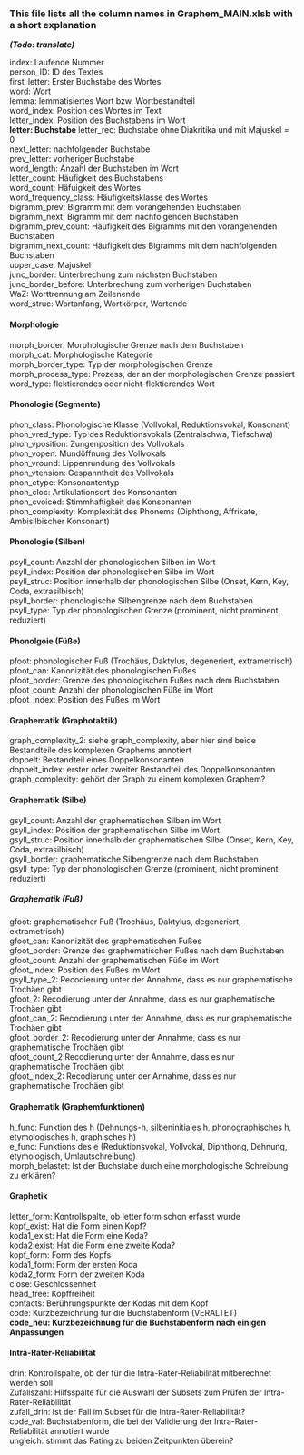 ### This file lists all the column names in Graphem_MAIN.xlsb with a short explanation
***(Todo: translate)***

index:	Laufende Nummer  
person_ID: ID des Textes  
first_letter: Erster Buchstabe des Wortes  
word: Wort  
lemma: lemmatisiertes Wort bzw. Wortbestandteil  
word_index: Position des Wortes im Text  
letter_index: Position des Buchstabens im Wort  
**letter: Buchstabe**
letter_rec: Buchstabe ohne Diakritika und mit Majuskel = 0  
next_letter: nachfolgender Buchstabe  
prev_letter: vorheriger Buchstabe  
word_length: Anzahl der Buchstaben im Wort  
letter_count: Häufigkeit des Buchstabens  
word_count: Häfuigkeit des Wortes   
word_frequency_class: Häufigkeitsklasse des Wortes  
bigramm_prev: Bigramm mit dem vorangehenden Buchstaben  
bigramm_next: Bigramm mit dem nachfolgenden Buchstaben  
bigramm_prev_count: Häufigkeit des Bigramms mit den vorangehenden Buchstaben  
bigramm_next_count: Häufigkeit des Bigramms mit dem nachfolgenden Buchstaben  
upper_case: Majuskel  
junc_border: Unterbrechung zum nächsten Buchstaben  
junc_border_before: Unterbrechung zum vorherigen Buchstaben  
WaZ: Worttrennung am Zeilenende  
word_struc: Wortanfang, Wortkörper, Wortende  

#### Morphologie
morph_border: Morphologische Grenze nach dem Buchstaben  
morph_cat: Morphologische Kategorie  
morph_border_type: Typ der morphologischen Grenze  
morph_process_type: Prozess, der an der morphologischen Grenze passiert  
word_type: flektierendes oder nicht-flektierendes Wort  

#### Phonologie (Segmente)
phon_class: Phonologische Klasse (Vollvokal, Reduktionsvokal, Konsonant)  
phon_vred_type: Typ des Reduktionsvokals (Zentralschwa, Tiefschwa)  
phon_vposition: Zungenposition des Vollvokals  
phon_vopen: Mundöffnung des Vollvokals  
phon_vround: Lippenrundung des Vollvokals  
phon_vtension: Gespanntheit des Vollvokals  
phon_ctype: Konsonantentyp  
phon_cloc: Artikulationsort des Konsonanten  
phon_cvoiced: Stimmhaftigkeit des Konsonanten  
phon_complexity: Komplexität des Phonems (Diphthong, Affrikate, Ambisilbischer Konsonant)  

#### Phonologie (Silben)
psyll_count: Anzahl der phonologischen Silben im Wort  
psyll_index: Position der phonologischen Silbe im Wort  
psyll_struc: Position innerhalb der phonologischen Silbe (Onset, Kern, Key, Coda, extrasilbisch)  
psyll_border: phonologische Silbengrenze nach dem Buchstaben  
psyll_type: Typ der phonologischen Grenze (prominent, nicht prominent, reduziert)  

#### Phonolgoie (Füße)
pfoot: phonologischer Fuß (Trochäus, Daktylus, degeneriert, extrametrisch)  
pfoot_can: Kanonizität des phonologischen Fußes  
pfoot_border: Grenze des phonologischen Fußes nach dem Buchstaben  
pfoot_count: Anzahl der phonologischen Füße im Wort  
pfoot_index: Position des Fußes im Wort  

#### Graphematik (Graphotaktik)
graph_complexity_2: siehe graph_complexity, aber hier sind beide Bestandteile des komplexen Graphems annotiert  
doppelt: Bestandteil eines Doppelkonsonanten  
doppelt_index: erster oder zweiter Bestandteil des Doppelkonsonanten  
graph_complexity: gehört der Graph zu einem komplexen Graphem?  

#### Graphematik (Silbe)
gsyll_count: Anzahl der graphematischen Silben im Wort  
gsyll_index: Position der graphematischen Silbe im Wort  
gsyll_struc: Position innerhalb der graphematischen Silbe (Onset, Kern, Key, Coda, extrasilbisch)  
gsyll_border: graphematische Silbengrenze nach dem Buchstaben  
gsyll_type: Typ der phonologischen Grenze (prominent, nicht prominent, reduziert)  

##### Graphematik (Fuß)
gfoot: graphematischer Fuß (Trochäus, Daktylus, degeneriert, extrametrisch)  
gfoot_can: Kanonizität des graphematischen Fußes  
gfoot_border: Grenze des graphematischen Fußes nach dem Buchstaben  
gfoot_count: Anzahl der graphematischen Füße im Wort  
gfoot_index: Position des Fußes im Wort  
gsyll_type_2: Recodierung unter der Annahme, dass es nur graphematische Trochäen gibt  
gfoot_2: Recodierung unter der Annahme, dass es nur graphematische Trochäen gibt  
gfoot_can_2: Recodierung unter der Annahme, dass es nur graphematische Trochäen gibt  
gfoot_border_2: Recodierung unter der Annahme, dass es nur graphematische Trochäen gibt  
gfoot_count_2 Recodierung unter der Annahme, dass es nur graphematische Trochäen gibt  
gfoot_index_2: Recodierung unter der Annahme, dass es nur graphematische Trochäen gibt  

#### Graphematik (Graphemfunktionen)
h_func: Funktion des h (Dehnungs-h, silbeninitiales h, phonographisches h, etymologisches h, graphisches h)  
e_func: Funktions des e (Reduktionsvokal, Vollvokal, Diphthong, Dehnung, etymologisch, Umlautschreibung)  
morph_belastet: Ist der Buchstabe durch eine morphologische Schreibung zu erklären?  

#### Graphetik
letter_form: Kontrollspalte, ob letter form schon erfasst wurde  
kopf_exist: Hat die Form einen Kopf?  
koda1_exist: Hat die Form eine Koda?  
koda2:exist: Hat die Form eine zweite Koda?  
kopf_form: Form des Kopfs  
koda1_form: Form der ersten Koda  
koda2_form: Form der zweiten Koda  
close: Geschlossenheit  
head_free: Kopffreiheit  
contacts: Berührungspunkte der Kodas mit dem Kopf  
code: Kurzbezeichnung für die Buchstabenform (VERALTET)  
**code_neu: Kurzbezeichnung für die Buchstabenform nach einigen Anpassungen**  

#### Intra-Rater-Reliabilität
drin: Kontrollspalte, ob der für die Intra-Rater-Reliabilität mitberechnet werden soll  
Zufallszahl: Hilfsspalte für die Auswahl der Subsets zum Prüfen der Intra-Rater-Reliabilität  
zufall_drin: Ist der Fall im Subset für die Intra-Rater-Reliabilität?  
code_val: Buchstabenform, die bei der Validierung der Intra-Rater-Reliabilität annotiert wurde  
ungleich: stimmt das Rating zu beiden Zeitpunkten überein?  
